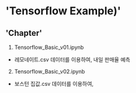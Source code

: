 'Tensorflow Example)'
=====

'Chapter'
-----
01. Tensorflow_Basic_v01.ipynb  
- 레모네이트.csv 데이터를 이용하여, 내일 판매율 예측  

02. Tensorflow_Basic_v02.ipynb  
- 보스턴 집값.csv 데이터를 이용하여,



